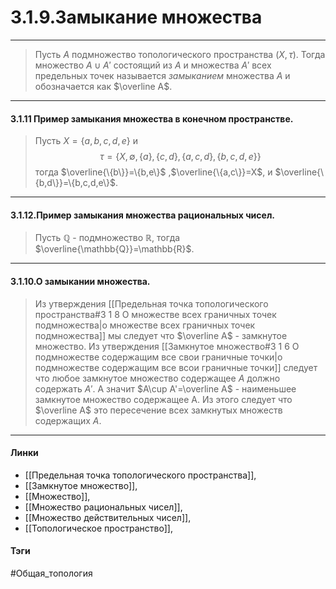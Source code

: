# 3.1.9.Замыкание множества
***
>Пусть $A$ подмножество топологического пространства $(X,\tau)$. Тогда множество $A\cup A'$ состоящий из $A$ и множества $A'$ всех предельных точек называется *замыканием* множества $A$ и обозначается как $\overline A$.
***
#### 3.1.11 Пример замыкания множества в конечном пространстве.
>Пусть $X=\{a,b,c,d,e\}$ и 
$$\tau=\{X,\emptyset,\{a\},\{c,d\},\{a,c,d\},\{b,c,d,e\}\}$$ тогда $\overline{\{b\}}=\{b,e\}$ ,$\overline{\{a,c\}}=X$, и $\overline{\{b,d\}}=\{b,c,d,e\}$.
***
#### 3.1.12.Пример замыкания множества рациональных чисел.
>Пусть $\mathbb{Q}$ - подмножество $\mathbb{R}$, тогда $\overline{\mathbb{Q}}=\mathbb{R}$.
***
#### 3.1.10.О замыкании множества.
>Из утверждения [[Предельная точка топологического пространства#3 1 8 О множестве всех граничных точек подмножества|о множестве всех граничных точек подмножества]] мы следует что $\overline A$ - замкнутое множество. Из утверждения [[Замкнутое множество#3 1 6 О подмножестве содержащим все свои граничные точки|о подмножестве содержащим все всои граничные точки]] следует что любое замкнутое множество содержащее $A$ должно содержать $A'$. А значит $A\cup A'=\overline A$ - наименьшее замкнутое множество содержащее A. Из этого следует что $\overline A$ это пересечение всех замкнутых множеств содержащих $A$.
***
#### Линки
- [[Предельная точка топологического пространства]],
- [[Замкнутое множество]],
- [[Множество]],
- [[Множество рациональных чисел]],
- [[Множество действительных чисел]],
- [[Топологическое пространство]],
#### Тэги 
 #Общая_топология